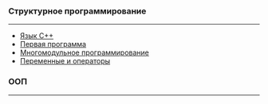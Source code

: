### Структурное программирование
***
* [Язык С++](https://github.com/StriderAJR/StudentCpp/wiki/basics_01_cpp-language)
* [Первая программа](https://github.com/StriderAJR/StudentCpp/wiki/basics_02_hello-world-program)
* [Многомодульное программирование](https://github.com/StriderAJR/StudentCpp/wiki/basics_03_multi-module-program)
* [Переменные и операторы](https://github.com/StriderAJR/StudentCpp/wiki/basics_04.2_variables-and-operators)
### ООП
***
